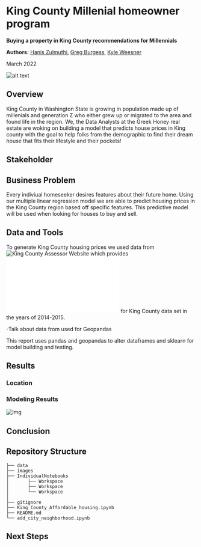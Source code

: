 # King County Millenial homeowner program

**Buying a property in King County recommendations for Millennials**

**Authors:** [Hanis Zulmuthi](https://github.com/hanis-z), [Greg Burgess](https://github.com/gcburgess), [Kyle Weesner](https://github.com/KyleWeesner)

March 2022

![alt text](https://www.condosky.com/wp-content/uploads/2019/06/Young-Families-Condos-Toronto-e1561577724820.jpg)

## Overview
King County in Washington State is growing in population made up of millenials and generation Z who either grew up or migrated to the area and found life in the region. We, the Data Analysts at the Greek Honey real estate are woking on building a model that predicts house prices in King county with the goal to help folks from the demographic to find their dream house that fits their lifestyle and their pockets!
 
## Stakeholder  
  
## Business Problem
Every indiviual homeseeker desires features about their future home.  Using our multiple linear regression model we are able to predict housing prices in the King County region based off specific features.  This predictive model will be used when looking for houses to buy and sell.
  
## Data and Tools
To generate King County housing prices we used data from ![King County Assessor Website](https://info.kingcounty.gov/assessor/esales/Glossary.aspx?type=r) which provides ![column names and descriptions](./data/column_names.md) for King County data set in the years of 2014-2015.

-Talk about data from used for Geopandas

This report uses pandas and geopandas to alter dataframes and sklearn for model building and testing. 

## Results
### Location  
  
### Modeling Results 

![img](./images/DevelopementofthePredictiveModel.jpg)

## Conclusion
  
## Repository Structure
  ```
├── data  
├── images
├── IndividualNotebooks  
│       ├── Workspace
│       ├── Workspace
│       └── Workspace
│
├── gitignore
├── King_County_Affordable_housing.ipynb
├── README.md
└── add_city_neighborhood.ipynb  
  
  ```
## Next Steps  
